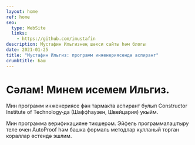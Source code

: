 ```yaml
---
layout: home
ref: home
seo:
  type: WebSite
  links:
    - https://github.com/imustafin
description: Мустафин Ильгизнең шәхси сайты һәм блогы
date: 2021-01-25
title: "Мустафин Ильгиз: программ инженериясендә аспирант"
crumbtitle: Баш
---
```

# Сәлам! Минем исемем Ильгиз.

Мин программ инженериясе фән тармакта аспирант булып Constructor Institute of Technology&#8209;да (Шаффһаузен,
Швейцария) укыйм.

Мин программа верификацияне тикшерәм. Эйфель программалаштыру теле өчен
AutoProof һәм башка формаль методлар кулланый торган кораллар өстендә эшлим.

